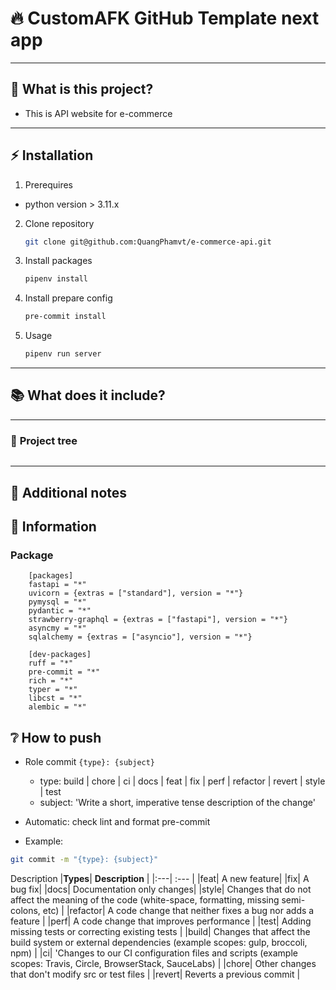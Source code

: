 
<!-- markdownlint-disable MD032 MD033-->
# 🔥 **CustomAFK GitHub Template next app**

<!-- <p align="center"> -->
<!--   <br> -->
<!--   <a href="https://github.com/QuangPhamvt/ie307-front-end-next/issues"> -->
<!--     <img src="https://img.shields.io/github/issues-closed/QuangPhamvt/ie307-front-end-next?color=0088ff&style=for-the-badge&logo=github" alt="@QuangPhamvt/ie307-front-end's issues"/> -->
<!--   </a> -->
<!--   <a href="https://github.com/QuangPhamvt/ie307-front-end-next/pulls"> -->
<!--     <img src="https://img.shields.io/github/issues-pr-closed/QuangPhamvt/ie307-front-end-next?color=0088ff&style=for-the-badge&logo=github" alt="@QuangPhamvt/project-template's pull requests"/> -->
<!--   </a> -->
<!--   <a href="https://github.com/QuangPhamvt/ie307-front-end-next/actions/workflows/deploy.yml"> -->
<!--     <img src="https://github.com/QuangPhamvt/ie307-front-end-next/actions/workflows/deploy.yml/badge.svg" alt="@QuangPhamvt/ie307-front-end-next's tests"> -->
<!--   </a> -->
<!-- </p> -->

---

## 🤔 **What is this project?**

* This is API website for e-commerce

---

## ⚡ **Installation**

1. Prerequires
- python version > 3.11.x
2. Clone repository
   ```bash
   git clone git@github.com:QuangPhamvt/e-commerce-api.git
   ```
3. Install packages
   ```bash
   pipenv install
   ```
4. Install prepare config
   ```bash
   pre-commit install
   ```
6. Usage
   ```bash
   pipenv run server
   ```


---

## 📚 **What does it include?**


---

### 🌲 **Project tree**

```
```

---

## 📝 **Additional notes**

## 📖 **Information**
### Package
```
    [packages]
    fastapi = "*"
    uvicorn = {extras = ["standard"], version = "*"}
    pymysql = "*"
    pydantic = "*"
    strawberry-graphql = {extras = ["fastapi"], version = "*"}
    asyncmy = "*"
    sqlalchemy = {extras = ["asyncio"], version = "*"}

    [dev-packages]
    ruff = "*"
    pre-commit = "*"
    rich = "*"
    typer = "*"
    libcst = "*"
    alembic = "*"
```

## ❔ **How to push**

- Role commit
  `{type}: {subject}`
  - type: build | chore | ci | docs | feat | fix | perf | refactor | revert | style | test
  - subject: 'Write a short, imperative tense description of the change'
- Automatic: check lint and format pre-commit

- Example:

```bash
git commit -m "{type}: {subject}"
```

Description
|**Types**| **Description** |
|:---| :--- |
|feat| A new feature|
|fix| A bug fix|
|docs| Documentation only changes|
|style| Changes that do not affect the meaning of the code (white-space, formatting, missing semi-colons, etc) |
|refactor| A code change that neither fixes a bug nor adds a feature |
|perf| A code change that improves performance |
|test| Adding missing tests or correcting existing tests |
|build| Changes that affect the build system or external dependencies (example scopes: gulp, broccoli, npm) |
|ci| 'Changes to our CI configuration files and scripts (example scopes: Travis, Circle, BrowserStack, SauceLabs) |
|chore| Other changes that don't modify src or test files |
|revert| Reverts a previous commit |

